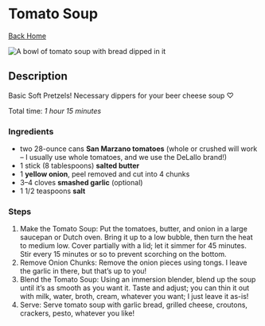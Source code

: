 # Tomato Soup

[Back Home](/)

![A bowl of tomato soup with bread dipped in it](../images/tomato_soup.jpg)

## Description

Basic Soft Pretzels! Necessary dippers for your beer cheese soup ♡

Total time: *1 hour 15 minutes*

### Ingredients

- two 28-ounce cans **San Marzano tomatoes** (whole or crushed will work – I usually use whole tomatoes, and we use the DeLallo brand!)
- 1 stick (8 tablespoons) **salted butter**
- 1 **yellow onion**, peel removed and cut into 4 chunks
- 3–4 cloves **smashed garlic** (optional)
- 1 1/2 teaspoons **salt**


### Steps

1. Make the Tomato Soup: Put the tomatoes, butter, and onion in a large saucepan or Dutch oven. Bring it up to a low bubble, then turn the heat to medium low. Cover partially with a lid; let it simmer for 45 minutes. Stir every 15 minutes or so to prevent scorching on the bottom.
2. Remove Onion Chunks: Remove the onion pieces using tongs. I leave the garlic in there, but that’s up to you!
3. Blend the Tomato Soup: Using an immersion blender, blend up the soup until it’s as smooth as you want it. Taste and adjust; you can thin it out with milk, water, broth, cream, whatever you want; I just leave it as-is!
4. Serve: Serve tomato soup with garlic bread, grilled cheese, croutons, crackers, pesto, whatever you like!
